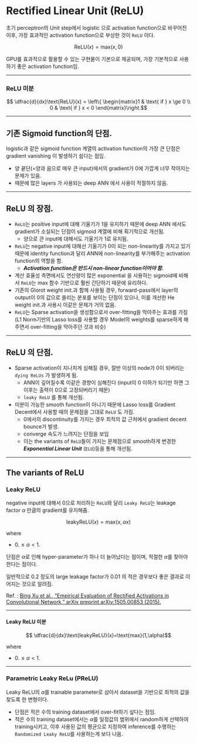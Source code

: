 # Rectified Linear Unit (ReLU)

초기 perceptron의 Unit step에서 logistic 으로 activation function으로 바꾸어진 이후, 가장 효과적인 activation function으로 부상한 것이 `ReLU` 이다.

$$ \text{ReLU}(x) = \text{max}(x,0)$$

GPU를 효과적으로 활용할 수 있는 구현물이 기본으로 제공되며, 가장 기본적으로 사용하기 좋은 activation function임.

---

### ReLU 미분

$$ \dfrac{d}{dx}\text{ReLU}(x) = \left\{ \begin{matrix}1 & \text{ if } x \ge 0 \\ 0 & \text{ if } x < 0 \end{matrix}\right.$$

---

## 기존 Sigmoid function의 단점.

logistic과 같은 sigmoid function 계열의 activation function의 가장 큰 단점은 gradient vanishing 이 발생하기 쉽다는 점임.

* 양 끝단(=양과 음으로 매우 큰 input)에서의 gradient가 0에 가깝게 너무 작아지는 문제가 있음.
* 때문에 많은 layers 가 사용되는 deep ANN 에서 사용이 적절하지 않음.

---

## ReLU 의 장점.

* `ReLU`는 positive input에 대해 기울기가 1을 유지하기 때문에 deep ANN 에서도 gradient가 소실되는 단점이 sigmoid 계열에 비해 획기적으로 개선됨.
    * 양으로 큰 input에 대해서도 기울기가 1로 유지됨.
* `ReLU`는 negative input에 대해선 기울기가 0이 되는 non-linearity를 가지고 있기 때문에 identity function과 달리 ANN에 non-linearity를 부가해주는 activation function의 역할을 함.
    * ***Activation function은 반드시 non-linear function이어야 함.***
* 계산 효율성 측면에서도 연산량이 많은 exponential 을 사용하는 sigmoid에 비해서 `ReLU`는 max 함수 기반으로 훨씬 간단하기 때문에 유리하다.
* 기존의 Glorot weight init.과 함께 사용될 경우, forward-pass에서 layer의 output이 0의 값으로 쏠리는 분포를 보이는 단점이 있으나, 이를 개선한 He weight init.과 사용시 이같은 문제가 거의 없음.
* `ReLU`는 Sparse activation을 생성함으로서 over-fitting을 막아주는 효과를 가짐(L1 Norm기반의 Lasso loss를 사용할 경우 Model의 weights를 sparse하게 해주면서 over-fitting을 막아주던 것과 비슷)

---

## ReLU 의 단점.

* Sparse activation이 지나치게 심해질 경우, 절반 이상의 node가 0이 되버리는 `dying ReLUs` 가 발생하게 됨. 
    * ANN이 깊어질수록 이같은 경향이 심해진다 (input이 0 이하가 되기만 하면 그 이후는 출력이 0으로 고정되버리기 때문) 
    * `leaky ReLU` 를 통해 개선됨.
* 미분이 가능한 smooth function이 아니기 때문에 Lasso loss를 Gradient Decent에서 사용할 때의 문제점을 그대로 `ReLU` 도 가짐.
    * 0에서의 discontinuity를 가지는 경우 최적의 값 근처에서 gradient decent bounce가 발생.
    * converge 속도가 느려지는 단점을 보임 
    * 이는 the variants of `ReLU`들이 가지는 문제점으로 smooth하게 변경한 ***Exponential Linear Unit*** (`ELU`)등을 통해 개선됨. 

---

## The variants of ReLU

### Leaky ReLU

negative input에 대해서 0으로 처리하는 `ReLU`와 달리 `Leaky ReLU`는 leakage factor $\alpha$ 만큼의 gradient를 유지해줌.

$$\text{leakyReLU}(x)=\text{max}(x, \alpha x)$$

where

* $0. \le \alpha < 1.$

단점은 $\alpha$로 인해 hyper-parameter가 하나 더 늘어났다는 점이며, 적절한 $\alpha$를 찾아야 한다는 점이다.

일반적으로 $0.2$ 정도의 large leakage factor가 $0.01$ 의 적은 경우보다 좋은 결과로 이어지는 것으로 알려짐.

Ref. : [Bing Xu et al., “Empirical Evaluation of Rectified Activations in Convolutional Network,” arXiv preprint arXiv:1505.00853 (2015).](https://arxiv.org/abs/1505.00853)

---

#### Leaky ReLU 미분

$$ \dfrac{d}{dx}\text{leakyReLU}(x)=\text{max}(1,\alpha)$$

where

* $0. \le \alpha < 1.$

---

### Parametric Leaky ReLu (PReLU)

Leaky ReLU의 $\alpha$를 trainable parameter로 삼아서 dataset을 기반으로 최적의 값을 찾도록 한 변형이다.

* 단점은 적은 수의 training dataset에서 over-fit하기 싶다는 점임.
* 적은 수의 training dataset에서는 $\alpha$를 일정값의 범위에서 random하게 선택하여 training시키고, 이후 사용된 값의 평균으로 지정하여 inference를 수행하는 `Randomized Leaky ReLU`를 사용하는게 보다 나음.
 
    
 